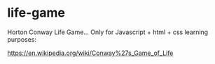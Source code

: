 # life-game
Horton Conway Life Game... Only for Javascript + html + css learning purposes:

https://en.wikipedia.org/wiki/Conway%27s_Game_of_Life



